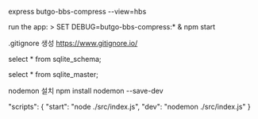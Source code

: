 express butgo-bbs-compress --view=hbs

run the app:
     > SET DEBUG=butgo-bbs-compress:* & npm start

.gitignore 생성
https://www.gitignore.io/

select * from sqlite_schema;

select * from sqlite_master;


nodemon 설치
npm install nodemon --save-dev

"scripts": {
    "start": "node ./src/index.js",
    "dev": "nodemon ./src/index.js"
  }
